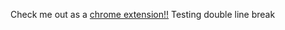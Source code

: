 Check me out as a [chrome extension!!](https://chrome.google.com/webstore/detail/wandering-cat-to-help-you/fekmcdeljonllillnbjhophkhnjhhjpd/related)
Testing double line break
